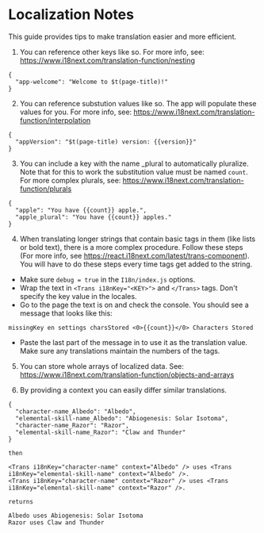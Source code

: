 # Localization Notes

This guide provides tips to make translation easier and more efficient.

1. You can reference other keys like so. For more info, see: https://www.i18next.com/translation-function/nesting

```
{
  "app-welcome": "Welcome to $t(page-title)!"
}
```

2. You can reference substution values like so. The app will populate these values for you. For more info, see: https://www.i18next.com/translation-function/interpolation

```
{
  "appVersion": "$t(page-title) version: {{version}}"
}
```

3. You can include a key with the name <KEY>_plural to automatically pluralize. Note that for this to work the substitution value must be named `count`. For more complex plurals, see: https://www.i18next.com/translation-function/plurals

```
{
  "apple": "You have {{count}} apple.",
  "apple_plural": "You have {{count}} apples."
}
```

4. When translating longer strings that contain basic tags in them (like lists or bold text), there is a more complex procedure. Follow these steps (For more info, see https://react.i18next.com/latest/trans-component). You will have to do these steps every time tags get added to the string.

  * Make sure `debug = true` in the `I18n/index.js` options.
  * Wrap the text in `<Trans i18nKey="<KEY>">` and `</Trans>` tags. Don't specify the key value in the locales.
  * Go to the page the text is on and check the console. You should see a message that looks like this:

```
missingKey en settings charsStored <0>{{count}}</0> Characters Stored
```

  * Paste the last part of the message in to use it as the translation value. Make sure any translations maintain the numbers of the tags.

5. You can store whole arrays of localized data. See: https://www.i18next.com/translation-function/objects-and-arrays

6. By providing a context you can easily differ similar translations.

```
{
  "character-name_Albedo": "Albedo",
  "elemental-skill-name_Albedo": "Abiogenesis: Solar Isotoma",
  "character-name_Razor": "Razor",
  "elemental-skill-name_Razor": "Claw and Thunder"
}

then

<Trans i18nKey="character-name" context="Albedo" /> uses <Trans i18nKey="elemental-skill-name" context="Albedo" />.
<Trans i18nKey="character-name" context="Razor" /> uses <Trans i18nKey="elemental-skill-name" context="Razor" />.

returns

Albedo uses Abiogenesis: Solar Isotoma
Razor uses Claw and Thunder
```